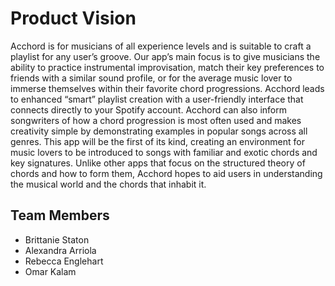 # Product Vision

Acchord is for musicians of all experience levels and is suitable to craft a playlist for any user’s groove. Our app’s main focus is to give musicians the ability to practice instrumental improvisation, match their key preferences to friends with a similar sound profile, or for the average music lover to immerse themselves  within their favorite chord progressions. Acchord leads to enhanced “smart” playlist creation with a user-friendly interface that connects directly to your Spotify account. Acchord can also inform songwriters of how a chord progression is most often used and makes creativity simple by demonstrating examples in popular songs across all genres. This app will be the first of its kind, creating an environment for music lovers to be introduced to songs with familiar and exotic chords and key signatures.  Unlike other apps that focus on the structured theory of chords and how to form them, Acchord hopes to aid users in understanding the musical world and the chords that inhabit it.

## Team Members
* Brittanie Staton
* Alexandra Arriola
* Rebecca Englehart
* Omar Kalam

